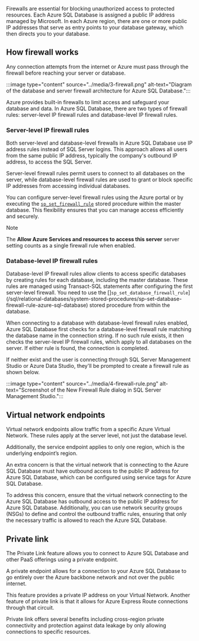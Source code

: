 Firewalls are essential for blocking unauthorized access to protected resources. Each Azure SQL Database is assigned a public IP address managed by Microsoft. In each Azure region, there are one or more public IP addresses that serve as entry points to your database gateway, which then directs you to your database.

## How firewall works

Any connection attempts from the internet or Azure must pass through the firewall before reaching your server or database.

:::image type="content" source="../media/3-firewall.png" alt-text="Diagram of the database and server firewall architecture for Azure SQL Database.":::

Azure provides built-in firewalls to limit access and safeguard your database and data. In Azure SQL Database, there are two types of firewall rules: server-level IP firewall rules and database-level IP firewall rules.

### Server-level IP firewall rules

Both server-level and database-level firewalls in Azure SQL Database use IP address rules instead of SQL Server logins. This approach allows all users from the same public IP address, typically the company's outbound IP address, to access the SQL Server.

Server-level firewall rules permit users to connect to all databases on the server, while database-level firewall rules are used to grant or block specific IP addresses from accessing individual databases.

You can configure server-level firewall rules using the Azure portal or by executing the [`sp_set_firewall_rule`](/sql/relational-databases/system-stored-procedures/sp-set-database-firewall-rule-azure-sql-database) stored procedure within the master database. This flexibility ensures that you can manage access efficiently and securely.

 > [!NOTE]
 >The **Allow Azure Services and resources to access this server** server setting counts as a single firewall rule when enabled.

### Database-level IP firewall rules

Database-level IP firewall rules allow clients to access specific databases by creating rules for each database, including the master database. These rules are managed using Transact-SQL statements after configuring the first server-level firewall. You need to use the []`sp_set_database_firewall_rule`](/sql/relational-databases/system-stored-procedures/sp-set-database-firewall-rule-azure-sql-database) stored procedure from within the database.

When connecting to a database with database-level firewall rules enabled, Azure SQL Database first checks for a database-level firewall rule matching the database name in the connection string. If no such rule exists, it then checks the server-level IP firewall rules, which apply to all databases on the server. If either rule is found, the connection is completed.

If neither exist and the user is connecting through SQL Server Management Studio or Azure Data Studio, they'll be prompted to create a firewall rule as shown below.

:::image type="content" source="../media/4-firewall-rule.png" alt-text="Screenshot of the New Firewall Rule dialog in SQL Server Management Studio.":::

## Virtual network endpoints

Virtual network endpoints allow traffic from a specific Azure Virtual Network. These rules apply at the server level, not just the database level.

Additionally, the service endpoint applies to only one region, which is the underlying endpoint’s region.

An extra concern is that the virtual network that is connecting to the Azure SQL Database must have outbound access to the public IP address for Azure SQL Database, which can be configured using service tags for Azure SQL Database.

To address this concern, ensure that the virtual network connecting to the Azure SQL Database has outbound access to the public IP address for Azure SQL Database. Additionally, you can use network security groups (NSGs) to define and control the outbound traffic rules, ensuring that only the necessary traffic is allowed to reach the Azure SQL Database. 

## Private link

The Private Link feature allows you to connect to Azure SQL Database and other PaaS offerings using a private endpoint.

A private endpoint allows for a connection to your Azure SQL Database to go entirely over the Azure backbone network and not over the public internet.

This feature provides a private IP address on your Virtual Network. Another feature of private link is that it allows for Azure Express Route connections through that circuit.

Private link offers several benefits including cross-region private connectivity and protection against data leakage by only allowing connections to specific resources.
